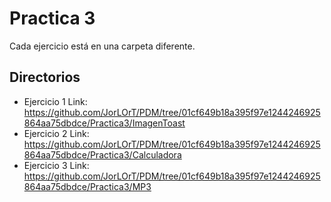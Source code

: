 # Practica 3

Cada ejercicio está en una carpeta diferente.

## Directorios
- Ejercicio 1  Link: https://github.com/JorLOrT/PDM/tree/01cf649b18a395f97e1244246925864aa75dbdce/Practica3/ImagenToast
- Ejercicio 2  Link: https://github.com/JorLOrT/PDM/tree/01cf649b18a395f97e1244246925864aa75dbdce/Practica3/Calculadora
- Ejercicio 3  Link: https://github.com/JorLOrT/PDM/tree/01cf649b18a395f97e1244246925864aa75dbdce/Practica3/MP3
